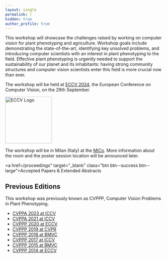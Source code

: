 ```yaml
---
layout: single
permalink: /
hidden: true
author_profile: true
---
```


This workshop will showcase the challenges raised by working on computer vision for plant phenotyping and agriculture. Workshop goals include demonstrating the state-of-the-art, identifying key unsolved problems, and introducing computer scientists with an interest in plant phenotyping to the field. Effective plant phenotyping is urgently needed to support the sustainability of our planet and its inhabitants: having strong community structures and computer vision scientists enter this field is more crucial now than ever.

The workshop will be held at [ECCV 2024](https://eccv.ecva.net/Conferences/2024), the European Conference on Computer Vision, on the 29th September.

<img src="https://eccv2024.ecva.net/static/core/img/eccv-navbar-logo.svg" alt="ECCV Logo" height="150px;">

The workshop will be in Milan (Italy) at the [MiCo](https://eccv2024.ecva.net/Conferences/2024/Milano). More information about the room and the poster session location will be announced later.

<a href=/proceedings" target="_blank" class="btn btn--success btn--large">Accepted Papers & Extended Abstracts</a>

## Previous Editions

This workshop was previously known as CVPPP, Computer Vision Problems in Plant Phenotyping.

- [CVPPA 2023 at ICCV](https://cvppa2023.github.io)
- [CVPPA 2021 at ICCV](https://cvppa2021.github.io)
- [CVPPP 2020 at ECCV](https://www.plant-phenotyping.org/CVPPP2020)
- [CVPPP 2019 at CVPR](https://www.plant-phenotyping.org/CVPPP2019)
- [CVPPP 2018 at BMVC](https://www.plant-phenotyping.org/CVPPP2018)
- [CVPPP 2017 at ICCV](https://www.plant-phenotyping.org/CVPPP2017)
- [CVPPP 2015 at BMVC](http://www.plant-phenotyping.org/CVPPP2015)
- [CVPPP 2014 at ECCV](http://www.plant-phenotyping.org/CVPPP2014)
